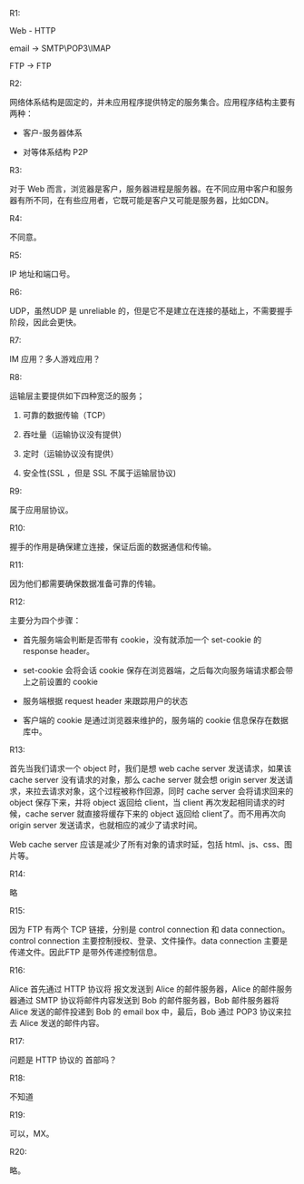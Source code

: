 R1: 

Web - HTTP

email -> SMTP\POP3\IMAP

FTP -> FTP

R2:

网络体系结构是固定的，并未应用程序提供特定的服务集合。应用程序结构主要有两种：

- 客户-服务器体系

- 对等体系结构 P2P

R3:

对于 Web 而言，浏览器是客户，服务器进程是服务器。在不同应用中客户和服务器有所不同，在有些应用者，它既可能是客户又可能是服务器，比如CDN。

R4:

不同意。

R5:

IP 地址和端口号。

R6:

UDP，虽然UDP 是 unreliable 的，但是它不是建立在连接的基础上，不需要握手阶段，因此会更快。

R7:

IM 应用？多人游戏应用？

R8:

运输层主要提供如下四种宽泛的服务；

1. 可靠的数据传输（TCP）

2. 吞吐量（运输协议没有提供）

3. 定时（运输协议没有提供）

4. 安全性(SSL ，但是 SSL 不属于运输层协议)

R9:

属于应用层协议。

R10:

握手的作用是确保建立连接，保证后面的数据通信和传输。

R11:

因为他们都需要确保数据准备可靠的传输。

R12:

主要分为四个步骤：

- 首先服务端会判断是否带有 cookie，没有就添加一个 set-cookie 的 response header。

- set-cookie 会将会话 cookie 保存在浏览器端，之后每次向服务端请求都会带上之前设置的 cookie

- 服务端根据 request header 来跟踪用户的状态

- 客户端的 cookie 是通过浏览器来维护的，服务端的 cookie 信息保存在数据库中。

R13:

首先当我们请求一个 object 时，我们是想 web cache server 发送请求，如果该 cache server 没有请求的对象，那么 cache server 就会想 origin server 发送请求，来拉去请求对象，这个过程被称作回源，同时 cache server 会将请求回来的 object 保存下来，并将 object 返回给 client，当 client 再次发起相同请求的时候，cache server 就直接将缓存下来的 object 返回给 client了。而不用再次向 origin server 发送请求，也就相应的减少了请求时间。

Web cache server 应该是减少了所有对象的请求时延，包括 html、js、css、图片等。

R14:

略

R15:

因为 FTP 有两个 TCP 链接，分别是 control connection 和 data connection。control connection 主要控制授权、登录、文件操作。data connection 主要是传递文件。因此FTP 是带外传递控制信息。

R16:

Alice 首先通过 HTTP 协议将 报文发送到 Alice 的邮件服务器，Alice 的邮件服务器通过 SMTP 协议将邮件内容发送到 Bob 的邮件服务器，Bob 邮件服务器将 Alice 发送的邮件投递到 Bob 的 email box 中，最后，Bob 通过 POP3 协议来拉去 Alice 发送的邮件内容。

R17:

问题是 HTTP 协议的 首部吗？

R18:

不知道

R19:

可以，MX。

R20:

略。



